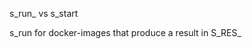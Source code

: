 s_run_ vs s_start

s_run for docker-images that produce a result in S_RES_
<!--stackedit_data:
eyJoaXN0b3J5IjpbLTkxNzQ2NDgzN119
-->